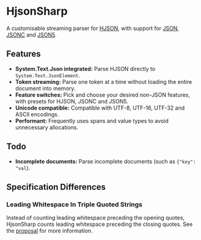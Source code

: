 # HjsonSharp

A customisable streaming parser for [HJSON](https://hjson.github.io), with support for [JSON](https://json.org), [JSONC](https://code.visualstudio.com/docs/languages/json#_json-with-comments) and [JSON5](https://json5.org).

## Features

- **System.Text.Json integrated:** Parse HJSON directly to `System.Text.JsonElement`.
- **Token streaming:** Parse one token at a time without loading the entire document into memory.
- **Feature switches:** Pick and choose your desired non-JSON features, with presets for HJSON, JSONC and JSON5.
- **Unicode compatible:** Compatible with UTF-8, UTF-16, UTF-32 and ASCII encodings.
- **Performant:** Frequently uses spans and value types to avoid unnecessary allocations.

## Todo

- **Incomplete documents:** Parse incomplete documents (such as `{"key": "val`).

## Specification Differences

### Leading Whitespace In Triple Quoted Strings

Instead of counting leading whitespace preceding the opening quotes, HjsonSharp counts leading whitespace preceding the closing quotes.
See the [proposal](https://github.com/hjson/hjson/issues/132) for more information.